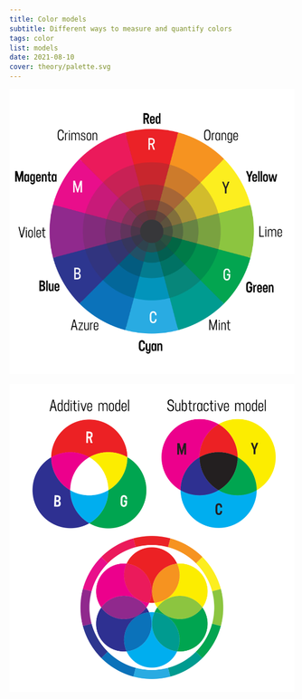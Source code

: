```yaml
---
title: Color models
subtitle: Different ways to measure and quantify colors
tags: color
list: models
date: 2021-08-10
cover: theory/palette.svg
---
```


![](./colors-exp-1.svg)

![](./color-models.svg)
